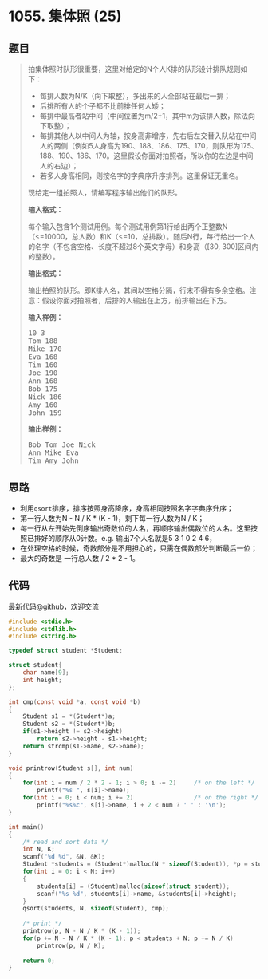 <h1>1055. 集体照 (25)</h1>

## 题目

> <div id="problemContent">
> <p>
> 拍集体照时队形很重要，这里对给定的N个人K排的队形设计排队规则如下：
> </p>
> <ul>
> <li>每排人数为N/K（向下取整），多出来的人全部站在最后一排；
> </li><li>后排所有人的个子都不比前排任何人矮；
> </li><li>每排中最高者站中间（中间位置为m/2+1，其中m为该排人数，除法向下取整）；
> </li><li>每排其他人以中间人为轴，按身高非增序，先右后左交替入队站在中间人的两侧（例如5人身高为190、188、186、175、170，则队形为175、188、190、186、170。这里假设你面对拍照者，所以你的左边是中间人的右边）；
> </li><li>若多人身高相同，则按名字的字典序升序排列。这里保证无重名。
> </li></ul>
> <p>现给定一组拍照人，请编写程序输出他们的队形。</p>
> <p><b>
> 输入格式：
> </b></p>
> <p>每个输入包含1个测试用例。每个测试用例第1行给出两个正整数N（&lt;=10000，总人数）和K（&lt;=10，总排数）。随后N行，每行给出一个人的名字（不包含空格、长度不超过8个英文字母）和身高（[30, 300]区间内的整数）。
> </p>
> <p><b>
> 输出格式：
> </b></p>
> <p>
> 输出拍照的队形。即K排人名，其间以空格分隔，行末不得有多余空格。注意：假设你面对拍照者，后排的人输出在上方，前排输出在下方。
> </p>
> <b>输入样例：</b><pre>
> 10 3
> Tom 188
> Mike 170
> Eva 168
> Tim 160
> Joe 190
> Ann 168
> Bob 175
> Nick 186
> Amy 160
> John 159
> </pre>
> <b>输出样例：</b><pre>
> Bob Tom Joe Nick
> Ann Mike Eva
> Tim Amy John
> </pre>
> </div>

## 思路

- 利用`qsort`排序，排序按照身高降序，身高相同按照名字字典序升序；
- 第一行人数为N - N / K * (K - 1)，剩下每一行人数为N / K；
- 每一行从左开始先倒序输出奇数位的人名，再顺序输出偶数位的人名。这里按照已排好的顺序从0计数。e.g. 输出7个人名就是5 3 1 0 2 4 6，
 - 在处理空格的时候，奇数部分是不用担心的，只需在偶数部分判断最后一位；
 - 最大的奇数是 一行总人数 / 2 * 2 - 1。

## 代码

[最新代码@github](https://github.com/OliverLew/PAT/blob/master/PATBasic/1055.c)，欢迎交流
```c
#include <stdio.h>
#include <stdlib.h>
#include <string.h>

typedef struct student *Student;

struct student{
    char name[9];
    int height;
};

int cmp(const void *a, const void *b)
{
    Student s1 = *(Student*)a;
    Student s2 = *(Student*)b;
    if(s1->height != s2->height)
        return s2->height - s1->height;
    return strcmp(s1->name, s2->name);
}

void printrow(Student s[], int num)
{
    for(int i = num / 2 * 2 - 1; i > 0; i -= 2)     /* on the left */
        printf("%s ", s[i]->name);
    for(int i = 0; i < num; i += 2)                 /* on the right */
        printf("%s%c", s[i]->name, i + 2 < num ? ' ' : '\n');
}

int main()
{
    /* read and sort data */
    int N, K;
    scanf("%d %d", &N, &K);
    Student *students = (Student*)malloc(N * sizeof(Student)), *p = students;
    for(int i = 0; i < N; i++)
    {
        students[i] = (Student)malloc(sizeof(struct student));
        scanf("%s %d", students[i]->name, &students[i]->height);
    }
    qsort(students, N, sizeof(Student), cmp);
    
    /* print */
    printrow(p, N - N / K * (K - 1));
    for(p += N - N / K * (K - 1); p < students + N; p += N / K)
        printrow(p, N / K);
    
    return 0;
}

```